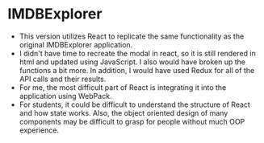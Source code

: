 # IMDBExplorer

* This version utilizes React to replicate the same functionality as the original IMDBExplorer application.
* I didn't have time to recreate the modal in react, so it is still rendered in html and updated using JavaScript. I also would have broken up the functions a bit more. In addition, I would have used Redux for all of the API calls and their results. 
* For me, the most difficult part of React is integrating it into the application using WebPack.
* For students, it could be difficult to understand the structure of React and how state works. Also, the object oriented design of many components may be difficult to grasp for people without much OOP experience. 
